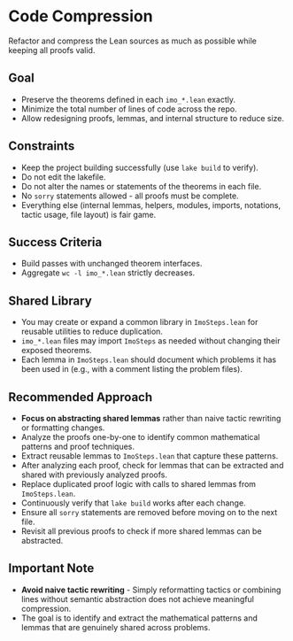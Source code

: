 # Code Compression

Refactor and compress the Lean sources as much as possible while keeping all proofs valid.

## Goal
- Preserve the theorems defined in each `imo_*.lean` exactly.
- Minimize the total number of lines of code across the repo.
- Allow redesigning proofs, lemmas, and internal structure to reduce size.

## Constraints
- Keep the project building successfully (use `lake build` to verify).
- Do not edit the lakefile.
- Do not alter the names or statements of the theorems in each file.
- No `sorry` statements allowed - all proofs must be complete.
- Everything else (internal lemmas, helpers, modules, imports, notations, tactic usage, file layout) is fair game.

## Success Criteria
- Build passes with unchanged theorem interfaces.
- Aggregate `wc -l imo_*.lean` strictly decreases.

## Shared Library
- You may create or expand a common library in `ImoSteps.lean` for reusable utilities to reduce duplication.
- `imo_*.lean` files may import `ImoSteps` as needed without changing their exposed theorems.
- Each lemma in `ImoSteps.lean` should document which problems it has been used in (e.g., with a comment listing the problem files).

## Recommended Approach
- **Focus on abstracting shared lemmas** rather than naive tactic rewriting or formatting changes.
- Analyze the proofs one-by-one to identify common mathematical patterns and proof techniques.
- Extract reusable lemmas to `ImoSteps.lean` that capture these patterns.
- After analyzing each proof, check for lemmas that can be extracted and shared with previously analyzed proofs.
- Replace duplicated proof logic with calls to shared lemmas from `ImoSteps.lean`.
- Continuously verify that `lake build` works after each change.
- Ensure all `sorry` statements are removed before moving on to the next file.
- Revisit all previous proofs to check if more shared lemmas can be abstracted.

## Important Note
- **Avoid naive tactic rewriting** - Simply reformatting tactics or combining lines without semantic abstraction does not achieve meaningful compression.
- The goal is to identify and extract the mathematical patterns and lemmas that are genuinely shared across problems.
